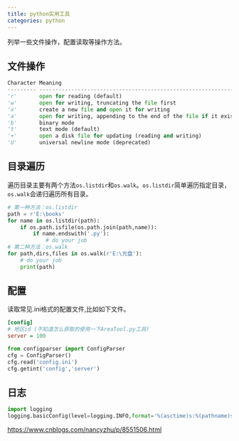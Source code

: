 ```yaml
---
title: python实用工具
categories: python
---
```

列举一些文件操作，配置读取等操作方法。

## 文件操作

```python
Character Meaning
--------- ---------------------------------------------------------------
'r'       open for reading (default)
'w'       open for writing, truncating the file first
'x'       create a new file and open it for writing
'a'       open for writing, appending to the end of the file if it exists
'b'       binary mode
't'       text mode (default)
'+'       open a disk file for updating (reading and writing)
'U'       universal newline mode (deprecated)
```

## 目录遍历
遍历目录主要有两个方法`os.listdir`和`os.walk`。`os.listdir`简单遍历指定目录，`os.walk`会递归遍历所有目录。
```python
# 第一种方法：os.listdir
path = r'E:\books'
for name in os.listdir(path):
    if os.path.isfile(os.path.join(path,name)):
        if name.endswith('.py'):
            # do your job
# 第二种方法：os.walk
for path,dirs,files in os.walk(r'E:\光盘'):
    # do your job
    print(path)
```

## 配置
读取常见.ini格式的配置文件,比如如下文件。
``` ini
[config]
# 地区id (不知道怎么获取的使用一下AreaTool.py工具)
server = 100
```

```python
from configparser import ConfigParser
cfg = ConfigParser()
cfg.read('config.ini')
cfg.getint('config','server')
```

## 日志

```python
import logging
logging.basicConfig(level=logging.INFO,format='%(asctime)s:%(pathname)s[line:%(lineno)d]:%(message)s')
```

https://www.cnblogs.com/nancyzhu/p/8551506.html

